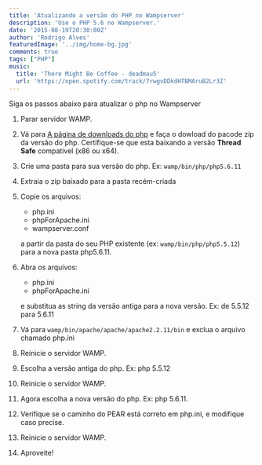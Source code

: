 ```yaml
---
title: 'Atualizando a versão do PHP no Wampserver'
description: 'Use o PHP 5.6 no Wampserver.'
date: '2015-08-19T20:30:00Z'
author: 'Rodrigo Alves'
featuredImage: '../img/home-bg.jpg'
comments: true
tags: ["PHP"]
music:
  title: 'There Might Be Coffee - deadmau5'
  url: 'https://open.spotify.com/track/7rwgvDDkdHTBMAruB2Lr3Z'
---
```


Siga os passos abaixo para atualizar o php no Wampserver

1.  Parar servidor WAMP.

2.  Vá para [A página de downloads do php](http://windows.php.net/download/) e faça o dowload do pacode zip da versão do php. Certifique-se que esta baixando a versão  **Thread Safe** compativel (x86 ou x64).

3.  Crie uma pasta para sua versão do php. Ex: `wamp/bin/php/php5.6.11`

4. Extraia o zip baixado para a pasta recém-criada

5.  Copie os arquivos:
    * php.ini
    * phpForApache.ini
    * wampserver.conf

    a partir da pasta do seu PHP existente (ex: `wamp/bin/php/php5.5.12`) para a nova pasta php5.6.11.

6.  Abra os arquivos:
    * php.ini
    * phpForApache.ini

    e substitua as string da versão antiga para a nova versão. Ex: de 5.5.12 para 5.6.11

7. Vá para `wamp/bin/apache/apache/apache2.2.11/bin` e exclua o arquivo chamado php.ini

8. Reinicie o servidor WAMP.

9. Escolha a versão antiga do php. Ex: php 5.5.12
10. Reinicie o servidor WAMP.
11. Agora escolha a nova versão do php. Ex: php 5.6.11.
12. Verifique se o caminho do PEAR está correto em php.ini,  e modifique caso precise.
13. Reinicie o servidor WAMP.
14. Aproveite!

